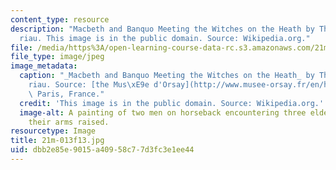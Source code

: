 ```yaml
---
content_type: resource
description: "Macbeth and Banquo Meeting the Witches on the Heath by Th\xE9odore Chass\xE9\
  riau. This image is in the public domain. Source: Wikipedia.org."
file: /media/https%3A/open-learning-course-data-rc.s3.amazonaws.com/21m-013j-the-supernatural-in-music-literature-and-culture-fall-2013/dbb2e85e9015a40958c77d3fc3e1ee44_21m-013f13.jpg
file_type: image/jpeg
image_metadata:
  caption: "_Macbeth and Banquo Meeting the Witches on the Heath_ by Th\xE9odore Chass\xE9\
    riau. Source: [the Mus\xE9e d'Orsay](http://www.musee-orsay.fr/en/home.html),\
    \ Paris, France."
  credit: 'This image is in the public domain. Source: Wikipedia.org.'
  image-alt: A painting of two men on horseback encountering three elderly women with
    their arms raised.
resourcetype: Image
title: 21m-013f13.jpg
uid: dbb2e85e-9015-a409-58c7-7d3fc3e1ee44
---
```

